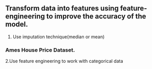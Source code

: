 ## Transform data into features using feature-engineering to improve the accuracy of the model.

 1. Use imputation technique(median or mean)

 ### Ames House Price Dataset.
 
 2.Use feature engineering to work with categorical data 